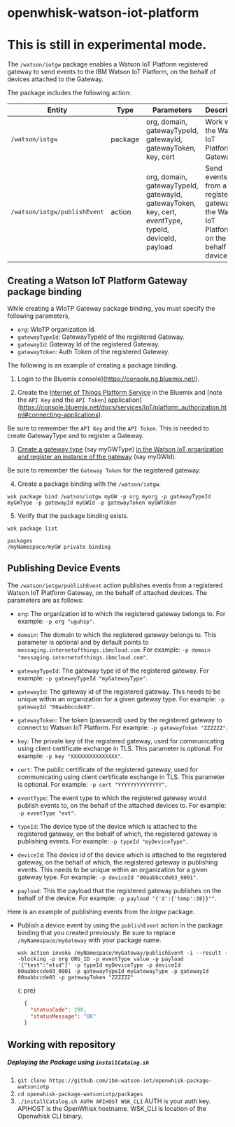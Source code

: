 # openwhisk-watson-iot-platform #

# This is still in experimental mode. #

The `/watson/iotgw` package enables a Watson IoT Platform registered gateway to send events to the IBM Watson IoT Platform, on the behalf of devices attached to the Gateway.

The package includes the following action:

| Entity | Type | Parameters | Description |
| --- | --- | --- | --- |
| `/watson/iotgw` | package | org, domain, gatewayTypeId, gatewayId, gatewayToken, key, cert  | Work with the Watson IoT Platform Gateway |
| `/watson/iotgw/publishEvent` | action | org, domain, gatewayTypeId, gatewayId, gatewayToken, key, cert, eventType, typeId, deviceId, payload | Send events, from a registered gateway, to the Watson IoT Platform, on the behalf of devices |

## Creating a Watson IoT Platform Gateway package binding ##

While creating a WIoTP Gateway package binding, you must specify the following parameters,

-  `org`: WIoTP organization Id.
-  `gatewayTypeId`: GatewayTypeId of the registered Gateway.
-  `gatewayId`: Gateway Id of the registered Gateway.
-  `gatewayToken`: Auth Token of the registered Gateway.

The following is an example of creating a package binding.

1. Login to the Bluemix console](https://console.ng.bluemix.net/).

2. Create the [Internet of Things Platform  Service](https://console.bluemix.net/docs/services/IoT/index.html) in the Bluemix and [note the `API Key` and the `API Token`] application](https://console.bluemix.net/docs/services/IoT/platform_authorization.html#connecting-applications).

  Be sure to remember the `API Key` and the `API Token`. This is needed to create GatewayType and to register a Gateway.

3. [Create a gateway type](https://console.bluemix.net/docs/services/IoT/gateways/dashboard.html) (say myGWType) [in the Watson IoT organization and register an instance of the gateway](https://console.bluemix.net/docs/services/IoT/gateways/dashboard.html) (say myGWId).  

  Be sure to remember the `Gateway Token` for the registered gateway.

4. Create a package binding with the `/watson/iotgw`.

  ```
  wsk package bind /watson/iotgw myGW -p org myorg -p gatewayTypeId myGWType -p gatewayId myGWId -p gatewayToken myGWToken
  ```

5. Verify that the package binding exists.

  ```
  wsk package list
  ```
  ```
  packages
  /myNamespace/myGW private binding
  ```


## Publishing Device Events ##

The `/watson/iotgw/publishEvent` action publishes events from a registered Watson IoT Platform Gateway, on the behalf of attached devices. The parameters are as follows:  

- `org`: The organization id to which the registered gateway belongs to. For example: `-p org "uguhsp"`.  

- `domain`: The domain to which the registered gateway belongs to. This parameter is optional and by default points to `messaging.internetofthings.ibmcloud.com`. For example: `-p domain "messaging.internetofthings.ibmcloud.com"`.  

- `gatewayTypeId`: The gateway type id of the registered gateway. For example: `-p gatewayTypeId "myGatewayType"`.  

- `gatewayId`: The gateway id of the registered gateway. This needs to be unique within an organization for a given gateway type. For example: `-p gatewayId "00aabbccde03"`.  

- `gatewayToken`: The token (password) used by the registered gateway to connect to Watson IoT Platform. For example: `-p gatewayToken "ZZZZZZ"`.  

- `key`: The private key of the registered gateway, used for communicating using client certificate exchange in TLS. This parameter is optional. For example: `-p key "XXXXXXXXXXXXXXX"`.  

- `cert`: The public certificate of the registered gateway, used for communicating using client certificate exchange in TLS. This parameter is optional. For example: `-p cert "YYYYYYYYYYYYYY"`.  

- `eventType`: The event type to which the registered gateway would publish events to, on the behalf of the attached devices to. For example: `-p eventType "evt"`.  

- `typeId`: The device type of the device which is attached to the registered gateway, on the behalf of which, the registered gateway is publishing events. For example: `-p typeId "myDeviceType"`.  

- `deviceId`: The device id of the device which is attached to the registered gateway, on the behalf of which, the registered gateway is publishing events. This needs to be unique within an organization for a given gateway type. For example: `-p deviceId "00aabbccde03_0001"`.

- `payload`: This the payload that the registered gateway publishes on the behalf of the device. For example: `-p payload "{'d':{'temp':38}}""`.  

Here is an example of publishing events from the *iotgw* package.

- Publish a device event by using the `publishEvent` action in the package binding that you created previously. Be sure to replace `/myNamespace/myGateway` with your package name.

  ```
  wsk action invoke /myNamespace/myGateway/publishEvent -i --result --blocking -p org ORG_ID -p eventType value -p payload '{"test":"etsd"}' -p typeId myDeviceType -p deviceId 00aabbccde03_0001 -p gatewayTypeId myGatewayType -p gatewayId 00aabbccde03 -p gatewayToken "ZZZZZZ"
  ```
  {: pre}
  ```json
    {
      "statusCode": 200,
      "statusMessage": "OK"
    }
  ```


## Working with repository ##

##### Deploying the Package using `installCatalog.sh`

1. `git clone https://github.com/ibm-watson-iot/openwhisk-package-watsoniotp`
2. `cd openwhisk-package-watsoniotp/packages`
3. `./installCatalog.sh AUTH APIHOST WSK_CLI`
   AUTH is your auth key.  APIHOST is the OpenWhisk hostname.  WSK_CLI is location of the Openwhisk CLI binary.
